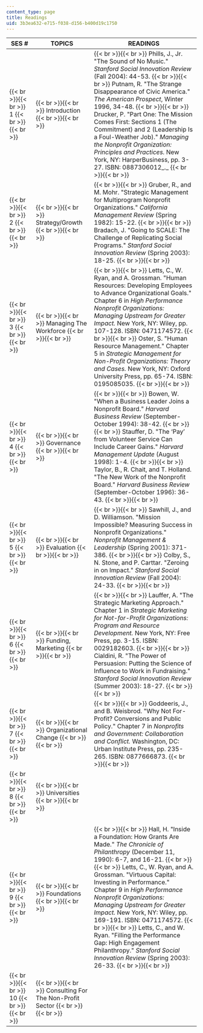 ```yaml
---
content_type: page
title: Readings
uid: 3b3ea632-e715-f038-d156-b400d19c1750
---
```


| SES # | TOPICS | READINGS |
| --- | --- | --- |
|  {{< br >}}{{< br >}} 1 {{< br >}}{{< br >}}  |  {{< br >}}{{< br >}} Introduction {{< br >}}{{< br >}}  |  {{< br >}}{{< br >}} Phills, J., Jr. "The Sound of No Music." _Stanford Social Innovation Review_ (Fall 2004): 44-53. {{< br >}}{{< br >}} Putnam, R. "The Strange Disappearance of Civic America." _The American Prospect_, Winter 1996, 34-48. {{< br >}}{{< br >}} Drucker, P. "Part One: The Mission Comes First: Sections 1 (The Commitment) and 2 (Leadership Is a Foul-Weather Job)." _Managing the Nonprofit Organization: Principles and Practices._ New York, NY: HarperBusiness, pp. 3-27. ISBN: 0887306012_._ {{< br >}}{{< br >}}  |
|  {{< br >}}{{< br >}} 2 {{< br >}}{{< br >}}  |  {{< br >}}{{< br >}} Strategy/Growth {{< br >}}{{< br >}}  |  {{< br >}}{{< br >}} Gruber, R., and M. Mohr. "Strategic Management for Multiprogram Nonprofit Organizations." _California Management Review_ (Spring 1982): 15-22. {{< br >}}{{< br >}} Bradach, J. "Going to SCALE: The Challenge of Replicating Social Programs." _Stanford Social Innovation Review_ (Spring 2003): 18-25. {{< br >}}{{< br >}}  |
|  {{< br >}}{{< br >}} 3 {{< br >}}{{< br >}}  |  {{< br >}}{{< br >}} Managing The Workforce {{< br >}}{{< br >}}  |  {{< br >}}{{< br >}} Letts, C., W. Ryan, and A. Grossman. "Human Resources: Developing Employees to Advance Organizational Goals." Chapter 6 in _High Performance Nonprofit Organizations: Managing Upstream for Greater Impact._ New York, NY: Wiley, pp. 107-128. ISBN: 0471174572. {{< br >}}{{< br >}} Oster, S. "Human Resource Management." Chapter 5 in _Strategic Management for Non-Profit Organizations: Theory and Cases._ New York, NY: Oxford University Press, pp. 65-74. ISBN: 0195085035. {{< br >}}{{< br >}}  |
|  {{< br >}}{{< br >}} 4 {{< br >}}{{< br >}}  |  {{< br >}}{{< br >}} Governance {{< br >}}{{< br >}}  |  {{< br >}}{{< br >}} Bowen, W. "When a Business Leader Joins a Nonprofit Board." _Harvard Business Review_ (September-October 1994): 38-42. {{< br >}}{{< br >}} Stauffer, D. "The ‘Pay’ from Volunteer Service Can Include Career Gains." _Harvard Management Update_ (August 1998): 1-4. {{< br >}}{{< br >}} Taylor, B., R. Chait, and T. Holland. "The New Work of the Nonprofit Board." _Harvard Business Review_ (September-October 1996): 36-43. {{< br >}}{{< br >}}  |
|  {{< br >}}{{< br >}} 5 {{< br >}}{{< br >}}  |  {{< br >}}{{< br >}} Evaluation {{< br >}}{{< br >}}  |  {{< br >}}{{< br >}} Sawhill, J., and D. Williamson. "Mission Impossible? Measuring Success in Nonprofit Organizations." _Nonprofit Management & Leadership_ (Spring 2001): 371-386. {{< br >}}{{< br >}} Colby, S., N. Stone, and P. Carttar. "Zeroing in on Impact." _Stanford Social Innovation Review_ (Fall 2004): 24-33. {{< br >}}{{< br >}}  |
|  {{< br >}}{{< br >}} 6 {{< br >}}{{< br >}}  |  {{< br >}}{{< br >}} Funding, Marketing {{< br >}}{{< br >}}  |  {{< br >}}{{< br >}} Lauffer, A. "The Strategic Marketing Approach." Chapter 1 in _Strategic Marketing for Not-for-Profit Organizations: Program and Resource Development._ New York, NY: Free Press, pp. 3-15. ISBN: 0029182603. {{< br >}}{{< br >}} Cialdini, R. "The Power of Persuasion: Putting the Science of Influence to Work in Fundraising." _Stanford Social Innovation Review_ (Summer 2003): 18-27. {{< br >}}{{< br >}}  |
|  {{< br >}}{{< br >}} 7 {{< br >}}{{< br >}}  |  {{< br >}}{{< br >}} Organizational Change {{< br >}}{{< br >}}  |  {{< br >}}{{< br >}} Goddeeris, J., and B. Weisbrod. "Why Not For-Profit? Conversions and Public Policy." Chapter 7 in _Nonprofits and Government: Collaboration and Conflict._ Washington, DC: Urban Institute Press, pp. 235-265. ISBN: 0877666873. {{< br >}}{{< br >}}  |
|  {{< br >}}{{< br >}} 8 {{< br >}}{{< br >}}  |  {{< br >}}{{< br >}} Universities {{< br >}}{{< br >}}  |  |
|  {{< br >}}{{< br >}} 9 {{< br >}}{{< br >}}  |  {{< br >}}{{< br >}} Foundations {{< br >}}{{< br >}}  |  {{< br >}}{{< br >}} Hall, H. "Inside a Foundation: How Grants Are Made." _The Chronicle of Philanthropy_ (December 11, 1990): 6-7, and 16-21. {{< br >}}{{< br >}} Letts, C., W. Ryan, and A. Grossman. "Virtuous Capital: Investing in Performance." Chapter 9 in _High Performance Nonprofit Organizations: Managing Upstream for Greater Impact._ New York, NY: Wiley, pp. 169-191. ISBN: 0471174572. {{< br >}}{{< br >}} Letts, C., and W. Ryan. "Filling the Performance Gap: High Engagement Philanthropy." _Stanford Social Innovation Review_ (Spring 2003): 26-33. {{< br >}}{{< br >}}  |
|  {{< br >}}{{< br >}} 10 {{< br >}}{{< br >}}  |  {{< br >}}{{< br >}} Consulting For The Non-Profit Sector {{< br >}}{{< br >}}  |